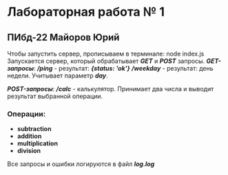 # Лабораторная работа № 1 
## ПИбд-22 Майоров Юрий

Чтобы запустить сервер, прописываем в терминале: node index.js
Запускается сервер, который обрабатывает ***GET*** и ***POST*** запросы.
***GET-запросы***:
***/ping*** - результат: ***{status: 'ok'}***
***/weekday*** - результат: день недели. Учитывает параметр ***day***.


***POST-запросы***:
***/сalc*** - калькулятор. Принимает два числа и выводит результат выбранной операции.
### Операции:
* **subtraction**
* **addition**
* **multiplication**
* **division**

Все запросы и ошибки логируются в файл ***log.log***